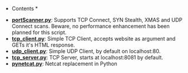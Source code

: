 * Contents *

- **[portScanner.py](portScanner.py)**: Supports TCP Connect, SYN Stealth, XMAS and UDP Connect scans. Beware, no performance enhancement has been planned for this script.
- **[tcp_client.py](tcp_client.py)**: Simple TCP Client, accepts website as argument and GETs it's HTML response. 
- **[udp_client.py](udp_client.py)**: Simple UDP Client, by default on localhost:80.  
- **[tcp_server.py](tcp_server.py)**: TCP Server, starts at localhost:8081 by default.
- **[pynetcat.py](pynetcat.py)**: Netcat replacement in Python

